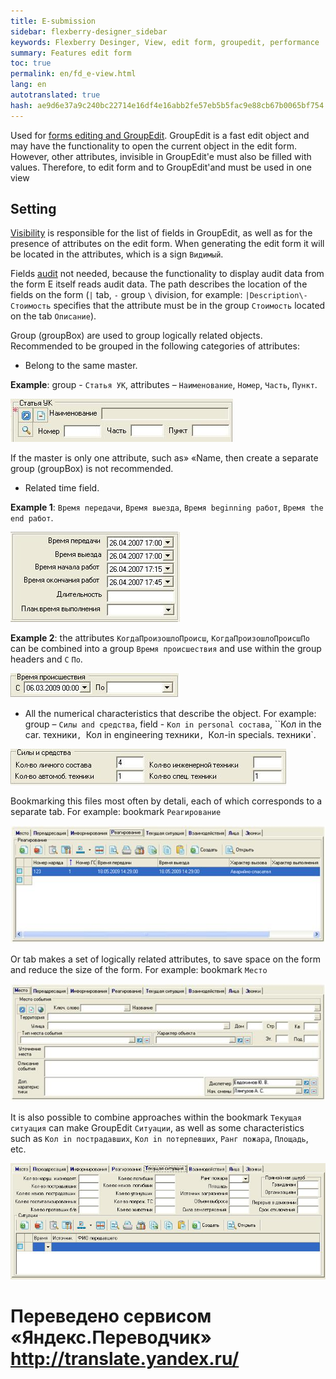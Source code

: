 ```yaml
--- 
title: E-submission 
sidebar: flexberry-designer_sidebar 
keywords: Flexberry Desinger, View, edit form, groupedit, performance 
summary: Features edit form 
toc: true 
permalink: en/fd_e-view.html 
lang: en 
autotranslated: true 
hash: ae9d6e37a9c240bc22714e16df4e16abb2fe57eb5b5fac9e88cb67b0065bf754 
--- 
```


Used for [forms editing and GroupEdit](fd_editform.html). GroupEdit is a fast edit object and may have the functionality to open the current object in the edit form. However, other attributes, invisible in GroupEdit'e must also be filled with values. Therefore, to edit form and to GroupEdit'and must be used in one view 

## Setting 

[Visibility](fd_hidden-properties-view.html) is responsible for the list of fields in GroupEdit, as well as for the presence of attributes on the edit form. When generating the edit form it will be located in the attributes, which is a sign `Видимый`. 

Fields [audit](efs_audit.html) not needed, because the functionality to display audit data from the form E itself reads audit data. 
The path describes the location of the fields on the form (`|` tab, `-` group `\` division, for example: `|Description\-Стоимость` specifies that the attribute must be in the group `Стоимость` located on the tab `Описание`). 

Group (groupBox) are used to group logically related objects. Recommended to be grouped in the following categories of attributes: 

* Belong to the same master. 

**Example**: group - `Статья УК`, attributes – `Наименование`, `Номер`, `Часть`, `Пункт`. 

![](/images/pages/products/flexberry-designer/views/e-view1.jpg) 


If the master is only one attribute, such as» «Name, then create a separate group (groupBox) is not recommended. 

* Related time field. 

**Example 1**: `Время передачи`, `Время выезда`, `Время beginning работ`, `Время the end работ`. 

![](/images/pages/products/flexberry-designer/views/e-view2.jpg) 


**Example 2**: the attributes `КогдаПроизошлоПроисш`, `КогдаПроизошлоПроисшПо` can be combined into a group `Время происшествия` and use within the group headers and `С` `По`. 

![](/images/pages/products/flexberry-designer/views/e-view3.jpg) 


* All the numerical characteristics that describe the object. For example: group – `Силы and средства`, field - `Кол in personal состава`, ``Кол in the car. техники`, `Кол in engineering техники`, `Кол-in specials. техники`. 

![](/images/pages/products/flexberry-designer/views/e-view4.jpg) 


Bookmarking this files most often by detali, each of which corresponds to a separate tab. For example: bookmark `Реагирование` 

![](/images/pages/products/flexberry-designer/views/e-view5.jpg) 


Or tab makes a set of logically related attributes, to save space on the form and reduce the size of the form. For example: bookmark `Место` 

![](/images/pages/products/flexberry-designer/views/e-view6.jpg) 


It is also possible to combine approaches within the bookmark `Текущая ситуация` can make GroupEdit `Ситуации`, as well as some characteristics such as `Кол in пострадавших`, `Кол in потерпевших`, `Ранг пожара`, `Площадь`, etc. 

![](/images/pages/products/flexberry-designer/views/e-view7.jpg) 



 # Переведено сервисом «Яндекс.Переводчик» http://translate.yandex.ru/